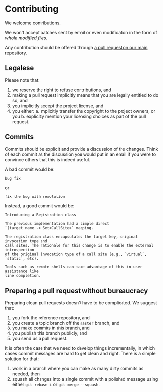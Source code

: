# Contributing

We welcome contributions.

We won't accept patches sent by email or even modification in the form of
*whole modified files*.

Any contribution should be offered through
[a pull request on our main repository](https://github.com/dynamid/jooflux/pulls).

## Legalese

Please note that:

1. we reserve the right to refuse contributions, and
2. making a pull request implicitly means that you are legally entitled to do so, and
3. you implicitly accept the project license, and
4. you either:
    a. implicitly transfer the copyright to the project owners, or you
    b. explicitly mention your licensing choices as part of the pull request.

## Commits

Commits should be explicit and provide a discussion of the changes. Think of each commit as the
discussion you would put in an email if you were to convince others that this is indeed useful.

A bad commit would be:

    bug fix

or

    fix the bug with resolution

Instead, a good commit would be:

    Introducing a Registration class
    
    The previous implementation had a simple direct
    `(target name -> Set<CallSite>` mapping.
    
    The registration class encapsulates the target key, original invocation type and
    call sites. The rationale for this change is to enable the external introspection
    of the original invocation type of a call site (e.g., `virtual`, `static`, etc).
    
    Tools such as remote shells can take advantage of this in user assistance like
    line completion.

## Preparing a pull request without bureaucracy

Preparing clean pull requests doesn't have to be complicated. We suggest that:

1. you fork the reference repository, and
2. you create a topic branch off the `master` branch, and
3. you make commits in this branch, and
4. you publish this branch publicly, and
5. you send us a pull request.

It is often the case that we need to develop things incrementally, in which cases commit messages
are hard to get clean and right. There is a simple solution for that:

1. work in a branch where you can make as many dirty commits as needed, then
2. squash all changes into a single commit with a polished message using either `git rebase i` or `git merge --squash`.

